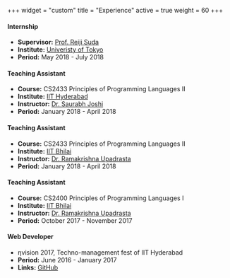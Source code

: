 +++
widget = "custom"
title = "Experience"
active = true
weight = 60
+++

#### Internship
  * **Supervisor:** [Prof. Reiji Suda](http://olab.is.s.u-tokyo.ac.jp/~reiji/)
  * **Institute:** [Univeristy of Tokyo](https://www.u-tokyo.ac.jp/en/)
  * **Period:** May 2018 - July 2018

#### Teaching Assistant
  * **Course:** CS2433 Principles of Programming Languages II
  * **Institute:** [IIT Hyderabad](https://iith.ac.in)
  * **Instructor:** [Dr. Saurabh Joshi](https://www.iith.ac.in/~sbjoshi/)
  * **Period:** January 2018 - April 2018

#### Teaching Assistant
  * **Course:** CS2433 Principles of Programming Languages II
  * **Institute:** [IIT Bhilai](https://iitbhilai.ac.in)
  * **Instructor:** [Dr. Ramakrishna Upadrasta](https://www.iith.ac.in/~ramakrishna/)
  * **Period:** January 2018 - April 2018

#### Teaching Assistant
  * **Course:** CS2400 Principles of Programming Languages I
  * **Institute:** [IIT Bhilai](https://iitbhilai.ac.in)
  * **Instructor:** [Dr. Ramakrishna Upadrasta](https://www.iith.ac.in/~ramakrishna/)
  * **Period:** October 2017 - November 2017

#### Web Developer
  * &eta;vision 2017, Techno-management fest of IIT Hyderabad
  * **Period:** June 2016 - January 2017
  * **Links:** [GitHub](https://github.com/nvision-2017)

